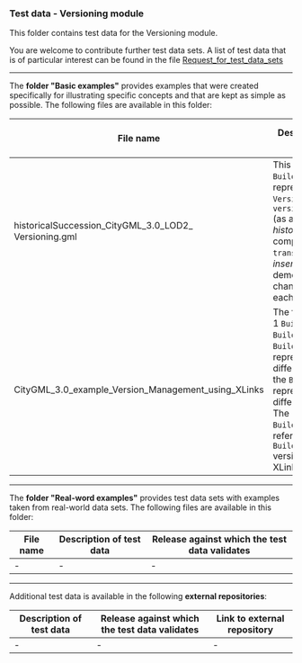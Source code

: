 ### Test data - Versioning module

This folder contains test data for the Versioning module.

You are welcome to contribute further test data sets. A list of test data that is of particular interest can be found in the file [Request_for_test_data_sets](../Versioning/Request_for_test_data_sets.md)

***

The **folder "Basic examples"** provides examples that were created specifically for illustrating specific concepts and that are kept as simple as possible. The following files are available in this folder:

File name | Description of test data | Release against which the test data validates
-------------------------|-----------------------------------------------|-------------------
historicalSuccession_CityGML_3.0_LOD2_<br>Versioning.gml | This file contains 4 `Building` features represented across 2 `Versions`. A `versionTransition` (as a _historicalSuccession_) composed of 3 `transactions` (_delete_, _insert_, _replace_) demonstrates the changes between each `Version` | 3.0.0-draft.2021.12.01.1
CityGML_3.0_example_Version_Management_using_XLinks | The file contains one 1 `Building` and 1 `BuildingPart`. The `Building` is represented in 3 different versions, the `BuildingPart` is represented in 2 different versions. The `Building`versions reference the `BuildingPart` versions using XLinks. | 3.0.0-draft.2021.12.01.1

***

The **folder "Real-word examples"** provides test data sets with examples taken from real-world data sets. The following files are available in this folder:

File name | Description of test data | Release against which the test data validates
-------------------------|-----------------------------------------------|-------------------
| - | - | -

***

Additional test data is available in the following **external repositories**:

Description of test data | Release against which the test data validates | Link to external repository
-------------------------|-----------------------------------------------|-------------------
| - | - | -
